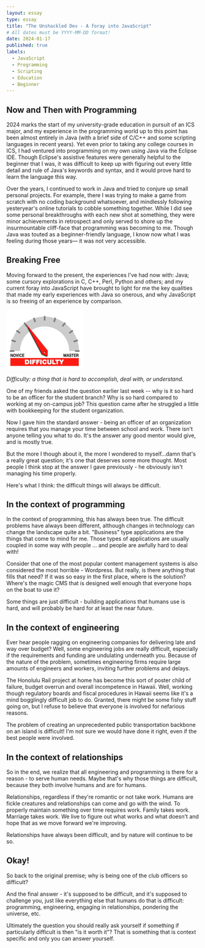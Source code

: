 ```yaml
---
layout: essay
type: essay
title: "The Unshackled Dev - A foray into JavaScript"
# All dates must be YYYY-MM-DD format!
date: 2024-01-17
published: true
labels:
  - JavaScript
  - Programming
  - Scripting
  - Education
  - Beginner
---
```

## Now and Then with Programming

2024 marks the start of my university-grade education in pursuit of an ICS major, and my experience in the programming world up to this point has been almost entirely in Java (with a brief side of C/C++ and some scripting languages in recent years). Yet even prior to taking any college courses in ICS, I had ventured into programming on my own using Java via the Eclipse IDE. Though Eclipse's assistive features were generally helpful to the beginner that I was, it was difficult to keep up with figuring out every little detail and rule of Java's keywords and syntax, and it would prove hard to learn the language this way.

Over the years, I continued to work in Java and tried to conjure up small personal projects. For example, there I was trying to make a game from scratch with no coding background whatsoever, and mindlessly following yesteryear's online tutorials to cobble something together. While I did see some personal breakthroughs with each new shot at something, they were minor achievements in retrospect and only served to shore up the insurmountable cliff-face that programming was becoming to me. Though Java was touted as a beginner-friendly language, I know now what I was feeling during those years— it was not very accessible.

## Breaking Free

Moving forward to the present, the experiences I've had now with: Java; some cursory explorations in C, C++, Perl, Python and others; and my current foray into JavaScript have brought to light for me the key qualities that made my early experiences with Java so onerous, and why JavaScript is so freeing of an experience by comparison.

<img width="200px" class="rounded float-start pe-4" src="../img/difficulty/degree_difficulty.jpg">

*Difficulty: a thing that is hard to accomplish, deal with, or understand.*

One of my friends asked the question earlier last week -- why is it so hard to be an officer for the student branch? Why is so hard compared to working at my on-campus job? This question came after he struggled a little with bookkeeping for the student organization.

Now I gave him the standard answer - being an officer of an organization requires that you manage your time between school and work. There isn't anyone telling you what to do. It's the answer any good mentor would give, and is mostly true.

But the more I though about it, the more I wondered to myself...damn that's a really great question; it's one that deserves some more thought. Most people I think stop at the answer I gave previously - he obviously isn't managing his time properly.

Here's what I think: the difficult things will always be difficult.

## In the context of programming

In the context of programming, this has always been true. The difficult problems have always been different, although changes in technology can change the landscape quite a bit. "Business" type applications are the things that come to mind for me. Those types of applications are usually coupled in some way with people ... and people are awfully hard to deal with!

Consider that one of the most popular content management systems is also considered the most horrible - Wordpress. But really, is there anything that fills that need? If it was so easy in the first place, where is the solution? Where's the magic CMS that is designed well enough that everyone hops on the boat to use it?

Some things are just difficult - building applications that humans use is hard, and will probably be hard for at least the near future.

## In the context of engineering

Ever hear people ragging on engineering companies for delivering late and way over budget? Well, some engineering jobs are really difficult, especially if the requirements and funding are undulating underneath you. Because of the nature of the problem, sometimes engineering firms require large amounts of engineers and workers, inviting further problems and delays.

The Honolulu Rail project at home has become this sort of poster child of failure, budget overrun and overall incompetence in Hawaii. Well, working though regulatory boards and fiscal procedures in Hawaii seems like it's a mind bogglingly difficult job to do. Granted, there might be some fishy stuff going on, but I refuse to believe that everyone is involved for nefarious reasons.

The problem of creating an unprecedented public transportation backbone on an island is difficult! I'm not sure we would have done it right, even if the best people were involved.

## In the context of relationships

So in the end, we realize that all engineering and programming is there for a reason - to serve human needs. Maybe that's why those things are difficult, because they both involve humans and are for humans.

Relationships, regardless if they're romantic or not take work. Humans are fickle creatures and relationships can come and go with the wind. To properly maintain something over time requires work. Family takes work. Marriage takes work. We live to figure out what works and what doesn't and hope that as we move forward we're improving.

Relationships have always been difficult, and by nature will continue to be so.

## Okay!

So back to the original premise; why is being one of the club officers so difficult?

And the final answer - it's supposed to be difficult, and it's supposed to challenge you, just like everything else that humans do that is difficult: programming, engineering, engaging in relationships, pondering the universe, etc.

Ultimately the question you should really ask yourself if something if particularly difficult is then "is it worth it"? That is something that is context specific and only you can answer yourself.
